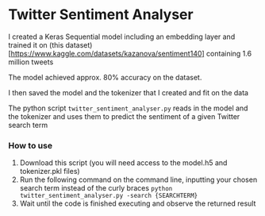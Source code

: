 # Twitter Sentiment Analyser

I created a Keras Sequential model including an embedding layer and trained it on (this dataset)[https://www.kaggle.com/datasets/kazanova/sentiment140] containing 1.6 million tweets

The model achieved approx. 80% accuracy on the dataset.

I then saved the model and the tokenizer that I created and fit on the data

The python script `twitter_sentiment_analyser.py` reads in the model and the tokenizer and uses them to predict the sentiment of a given Twitter search term

### How to use

1. Download this script (you will need access to the model.h5 and tokenizer.pkl files)
2. Run the following command on the command line, inputting your chosen search term instead of the curly braces
   `python twitter_sentiment_analyser.py -search {SEARCHTERM}`
3. Wait until the code is finished executing and observe the returned result
